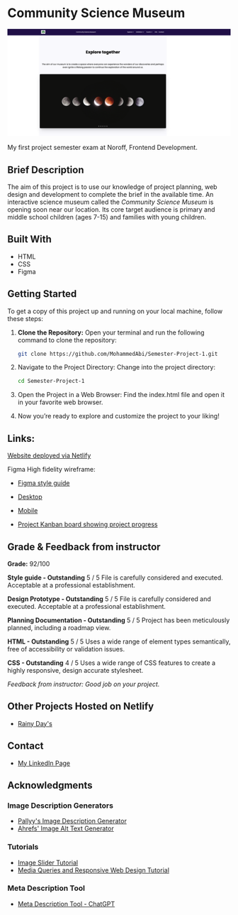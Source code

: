 # Community Science Museum

![image](./assets/images/communitysciencemuseum.png)

My first project semester exam at Noroff, Frontend Development.

## Brief Description

The aim of this project is to use our knowledge of project planning, web design and development to complete the brief in the available time.
An interactive science museum called the _Community Science Museum_ is opening soon near our location. Its core target audience is primary and middle school children (ages 7-15) and families with young children.

## Built With

- HTML
- CSS
- Figma

## Getting Started

To get a copy of this project up and running on your local machine, follow these steps:

1. **Clone the Repository:**
   Open your terminal and run the following command to clone the repository:

   ```bash
   git clone https://github.com/MohammedAbi/Semester-Project-1.git

   ```

2. Navigate to the Project Directory: Change into the project directory:
   ```bash
   cd Semester-Project-1

   ```
3. Open the Project in a Web Browser: Find the index.html file and open it in your favorite web browser.

4. Now you’re ready to explore and customize the project to your liking!

## Links:

[Website deployed via Netlify](https://communitysciencemuseum-mohammedabi.netlify.app)

Figma High fidelity wireframe:

- [Figma style guide](https://www.figma.com/file/OQF3jFgE811hR1zW0uhy6x/Untitled?type=design&node-id=2%3A94&mode=design&t=V6fvvMUHKdqKY5n7-1)

- [Desktop](https://www.figma.com/proto/OQF3jFgE811hR1zW0uhy6x/Untitled?page-id=0%3A1&type=design&node-id=2-94&viewport=1725%2C14656%2C0.42&t=oMqF9FrOYIAJ3zI3-1&scaling=scale-down&starting-point-node-id=2%3A94&mode=design)

- [Mobile](https://www.figma.com/proto/OQF3jFgE811hR1zW0uhy6x/Untitled?page-id=0%3A1&type=design&node-id=315-1371&viewport=1379%2C8651%2C0.25&t=Zb7hnyxFdP4wLuC1-1&scaling=scale-down&starting-point-node-id=315%3A1371&show-proto-sidebar=1&mode=design)

- [Project Kanban board showing project progress](https://github.com/users/MohammedAbi/projects/2/views/2)

## Grade & Feedback from instructor

**Grade:** 92/100

**Style guide - Outstanding** 5 / 5 File is carefully considered and executed. Acceptable at a professional establishment.

**Design Prototype - Outstanding** 5 / 5 File is carefully considered and executed. Acceptable at a professional establishment.

**Planning Documentation - Outstanding** 5 / 5 Project has been meticulously planned, including a roadmap view.

**HTML - Outstanding** 5 / 5 Uses a wide range of element types semantically, free of accessibility or validation issues.

**CSS - Outstanding** 4 / 5 Uses a wide range of CSS features to create a highly responsive, design accurate stylesheet.

_Feedback from instructor: Good job on your project._

## Other Projects Hosted on Netlify

- [Rainy Day's](https://rainydays-mohammedab.netlify.app/)

## Contact

- [My LinkedIn Page](https://www.linkedin.com/in/mohammedabdulabi/)

## Acknowledgments

### Image Description Generators

- [Pallyy's Image Description Generator](https://pallyy.com/tools/image-description-generator)
- [Ahrefs' Image Alt Text Generator](https://ahrefs.com/writing-tools/img-alt-text-generator)

### Tutorials

- [Image Slider Tutorial](https://www.youtube.com/watch?v=McPdzhLRzCg&list=PLf9jWAVTVXo_pkSMDn3GFQBqNpS2mSPVg&index=41)
- [Media Queries and Responsive Web Design Tutorial](https://www.youtube.com/watch?v=K24lUqcT0Ms&list=PLf9jWAVTVXo_pkSMDn3GFQBqNpS2mSPVg&index=27&t=40s)

### Meta Description Tool

- [Meta Description Tool - ChatGPT](https://chat.openai.com/auth/login)
